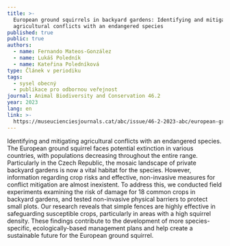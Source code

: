 ```yaml
---
title: >-
  European ground squirrels in backyard gardens: Identifying and mitigating
  agricultural conflicts with an endangered species
published: true
public: true
authors:
  - name: Fernando Mateos-González
  - name: Lukáš Poledník
  - name: Kateřina Poledníková
type: Článek v periodiku
tags:
  - sysel obecný
  - publikace pro odbornou veřejnost
journal: Animal Biodiversity and Conservation 46.2
year: 2023
lang: en
link: >-
  https://museucienciesjournals.cat/abc/issue/46-2-2023-abc/european-ground-squirrels-in-backyard-gardens-identifying-and-mitigating-agricultural-conflicts-with-an-endangered-species
---
```

Identifying and mitigating agricultural conflicts with an endangered species. The European ground squirrel faces potential extinction in various countries, with populations decreasing  throughout the entire range. Particularly in the Czech Republic, the mosaic landscape of private backyard gardens is now a vital habitat for the species. However, information regarding crop risks and effective, non-invasive measures for conflict mitigation are almost inexistent. To address this, we conducted field experiments examining the risk of damage for 18 common crops in backyard gardens, and tested non-invasive physical barriers to protect small plots. Our research reveals that simple fences are highly effective in safeguarding susceptible crops, particularly in areas with a high squirrel density. These findings contribute to the development of more species-specific, ecologically-based management plans and help create a sustainable future for the European ground squirrel.
